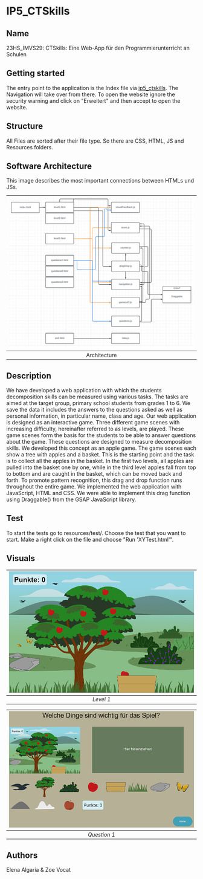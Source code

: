 # IP5_CTSkills

## Name

23HS_IMVS29: CTSkills: Eine Web-App für den Programmierunterricht an Schulen

## Getting started

The entry point to the application is the Index file via [ip5_ctskills](https://zoe.vocat.pages.fhnw.ch/ip5_ctskills/).
The Navigation will take over from there.
To open the website ignore the security warning and click on "Erweitert" and then accept to open the website.

## Structure

All Files are sorted after their file type. So there are CSS, HTML, JS and Resources folders.

## Software Architecture

This image describes the most important connections between HTMLs und JSs.

| ![IMAGE_DESCRIPTION](/resources/images/ImageReadMe3.png) |
|:--------------------------------------------------------:|
|                       Architecture                       |

## Description

We have developed a web application with which the students decomposition skills can be measured using various tasks.
The tasks are aimed at the target group, primary school students from grades 1 to 6.
We save the data it includes the answers to the questions asked as well as personal information, in particular name,
class and age.
Our web application is designed as an interactive game. Three different game scenes with increasing difficulty,
hereinafter referred to as levels, are played. These game scenes form the basis for the students to be able to answer
questions about the game. These questions are designed to measure decomposition skills.
We developed this concept as an apple game. The game scenes each show a tree with apples
and a basket. This is the starting point and the task is to collect all the apples in the basket. In the first two
levels, all apples are pulled into the basket one by one, while in the third level apples fall from top to bottom and
are caught in the basket, which can be moved back and forth. To promote pattern recognition, this drag and drop function
runs throughout the entire game. We implemented the web application with JavaScript, HTML and CSS. We were able to
implement this drag function using Draggable() from the GSAP JavaScript library.

## Test

To start the tests go to resources/test/. Choose the test that you want to start. Make a right click on the file and
choose "Run 'XYTest.html'".

## Visuals

| ![IMAGE_DESCRIPTION](/resources/images/ImageReadMe.png) |
|:-------------------------------------------------------:|
|                        *Level 1*                        |

| ![IMAGE_DESCRIPTION](/resources/images/ImageReadMe2.png) |
|:--------------------------------------------------------:|
|                       *Question 1*                       |

## Authors

Elena Algaria & Zoe Vocat


